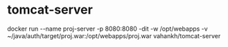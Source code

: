 # tomcat-server

docker run --name proj-server -p 8080:8080 -dit -w /opt/webapps -v ~/java/auth/target/proj.war:/opt/webapps/proj.war vahankh/tomcat-server
